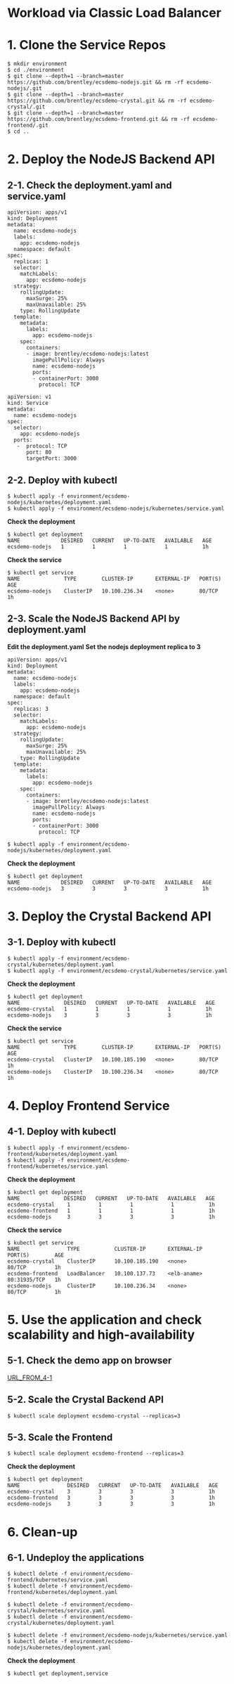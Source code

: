 # Workload via Classic Load Balancer

# 1. Clone the Service Repos
```
$ mkdir environment
$ cd ./environment
$ git clone --depth=1 --branch=master https://github.com/brentley/ecsdemo-nodejs.git && rm -rf ecsdemo-nodejs/.git
$ git clone --depth=1 --branch=master https://github.com/brentley/ecsdemo-crystal.git && rm -rf ecsdemo-crystal/.git
$ git clone --depth=1 --branch=master https://github.com/brentley/ecsdemo-frontend.git && rm -rf ecsdemo-frontend/.git
$ cd ..
```

# 2. Deploy the NodeJS Backend API
## 2-1. Check the deployment.yaml and service.yaml
```
apiVersion: apps/v1
kind: Deployment
metadata:
  name: ecsdemo-nodejs
  labels:
    app: ecsdemo-nodejs
  namespace: default
spec:
  replicas: 1
  selector:
    matchLabels:
      app: ecsdemo-nodejs
  strategy:
    rollingUpdate:
      maxSurge: 25%
      maxUnavailable: 25%
    type: RollingUpdate
  template:
    metadata:
      labels:
        app: ecsdemo-nodejs
    spec:
      containers:
      - image: brentley/ecsdemo-nodejs:latest
        imagePullPolicy: Always
        name: ecsdemo-nodejs
        ports:
        - containerPort: 3000
          protocol: TCP
```

```
apiVersion: v1
kind: Service
metadata:
  name: ecsdemo-nodejs
spec:
  selector:
    app: ecsdemo-nodejs
  ports:
   -  protocol: TCP
      port: 80
      targetPort: 3000
```

## 2-2. Deploy with kubectl
```
$ kubectl apply -f environment/ecsdemo-nodejs/kubernetes/deployment.yaml
$ kubectl apply -f environment/ecsdemo-nodejs/kubernetes/service.yaml
```

**Check the deployment**
```
$ kubectl get deployment
NAME             DESIRED   CURRENT   UP-TO-DATE   AVAILABLE   AGE
ecsdemo-nodejs   1         1         1            1           1h
```

**Check the service**
```
$ kubectl get service
NAME              TYPE        CLUSTER-IP       EXTERNAL-IP   PORT(S)   AGE
ecsdemo-nodejs    ClusterIP   10.100.236.34    <none>        80/TCP    1h
```

## 2-3. Scale the NodeJS Backend API by deployment.yaml
**Edit the deployment.yaml**
**Set the nodejs deployment replica to 3**
```
apiVersion: apps/v1
kind: Deployment
metadata:
  name: ecsdemo-nodejs
  labels:
    app: ecsdemo-nodejs
  namespace: default
spec:
  replicas: 3
  selector:
    matchLabels:
      app: ecsdemo-nodejs
  strategy:
    rollingUpdate:
      maxSurge: 25%
      maxUnavailable: 25%
    type: RollingUpdate
  template:
    metadata:
      labels:
        app: ecsdemo-nodejs
    spec:
      containers:
      - image: brentley/ecsdemo-nodejs:latest
        imagePullPolicy: Always
        name: ecsdemo-nodejs
        ports:
        - containerPort: 3000
          protocol: TCP
```

```
$ kubectl apply -f environment/ecsdemo-nodejs/kubernetes/deployment.yaml
```

**Check the deployment**
```
$ kubectl get deployment
NAME             DESIRED   CURRENT   UP-TO-DATE   AVAILABLE   AGE
ecsdemo-nodejs   3         3         3            3           1h
```

# 3. Deploy the Crystal Backend API
## 3-1. Deploy with kubectl
```
$ kubectl apply -f environment/ecsdemo-crystal/kubernetes/deployment.yaml
$ kubectl apply -f environment/ecsdemo-crystal/kubernetes/service.yaml
```

**Check the deployment**
```
$ kubectl get deployment
NAME              DESIRED   CURRENT   UP-TO-DATE   AVAILABLE   AGE
ecsdemo-crystal   1         1         1            1           1h
ecsdemo-nodejs    3         3         3            3           1h
```

**Check the service**
```
$ kubectl get service
NAME              TYPE        CLUSTER-IP       EXTERNAL-IP   PORT(S)   AGE
ecsdemo-crystal   ClusterIP   10.100.185.190   <none>        80/TCP    1h
ecsdemo-nodejs    ClusterIP   10.100.236.34    <none>        80/TCP    1h
```

# 4. Deploy Frontend Service
## 4-1. Deploy with kubectl
```
$ kubectl apply -f environment/ecsdemo-frontend/kubernetes/deployment.yaml
$ kubectl apply -f environment/ecsdemo-frontend/kubernetes/service.yaml
```

**Check the deployment**
```
$ kubectl get deployment
NAME              DESIRED   CURRENT   UP-TO-DATE   AVAILABLE   AGE
ecsdemo-crystal    1         1         1            1           1h
ecsdemo-frontend   1         1         1            1           1h
ecsdemo-nodejs     3         3         3            3           1h
```

**Check the service**
```
$ kubectl get service
NAME               TYPE           CLUSTER-IP       EXTERNAL-IP   PORT(S)        AGE
ecsdemo-crystal    ClusterIP      10.100.185.190   <none>        80/TCP         1h
ecsdemo-frontend   LoadBalancer   10.100.137.73    <elb-aname>   80:31935/TCP   1h
ecsdemo-nodejs     ClusterIP      10.100.236.34    <none>        80/TCP         1h
```

# 5. Use the application and check scalability and high-availability
## 5-1. Check the demo app on browser
[URL_FROM_4-1](http://)

## 5-2. Scale the Crystal Backend API
```
$ kubectl scale deployment ecsdemo-crystal --replicas=3
```

## 5-3. Scale the Frontend
```
$ kubectl scale deployment ecsdemo-frontend --replicas=3
```

**Check the deployment**
```
$ kubectl get deployment
NAME               DESIRED   CURRENT   UP-TO-DATE   AVAILABLE   AGE
ecsdemo-crystal    3         3         3            3           1h
ecsdemo-frontend   3         3         3            3           1h
ecsdemo-nodejs     3         3         3            3           1h
```

# 6. Clean-up
## 6-1. Undeploy the applications
```
$ kubectl delete -f environment/ecsdemo-frontend/kubernetes/service.yaml
$ kubectl delete -f environment/ecsdemo-frontend/kubernetes/deployment.yaml

$ kubectl delete -f environment/ecsdemo-crystal/kubernetes/service.yaml
$ kubectl delete -f environment/ecsdemo-crystal/kubernetes/deployment.yaml

$ kubectl delete -f environment/ecsdemo-nodejs/kubernetes/service.yaml
$ kubectl delete -f environment/ecsdemo-nodejs/kubernetes/deployment.yaml
```

**Check the deployment**
```
$ kubectl get deployment,service
```
